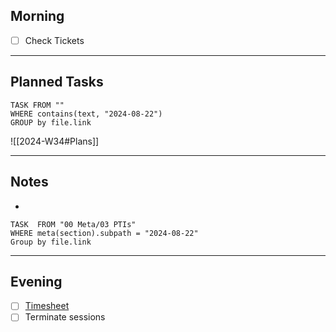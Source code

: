 ## Morning
- [ ] Check Tickets

---
## Planned Tasks
~~~dataview
TASK FROM ""
WHERE contains(text, "2024-08-22")
GROUP by file.link
~~~
![[2024-W34#Plans]]

---
## Notes
- 

~~~dataview
TASK  FROM "00 Meta/03 PTIs"
WHERE meta(section).subpath = "2024-08-22"
Group by file.link
~~~
---
## Evening
- [ ] [Timesheet]()
- [ ] Terminate sessions
```

